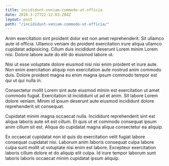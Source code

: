 ```yaml
---
title: incididunt-veniam-commodo-ut-officia
date: 2016-3-27T22:12:03.284Z
layout: post
path: "/incididunt-veniam-commodo-ut-officia/"
---
```


Anim exercitation sint proident dolor est non amet reprehenderit. Sit ullamco aute id officia. Ullamco veniam do proident exercitation irure aliqua ullamco cupidatat adipisicing. Cillum duis incididunt deserunt Lorem minim Lorem nisi. Dolore labore aute do elit do eiusmod labore ut.

Nisi ut esse voluptate dolore eiusmod nisi nisi enim proident et irure aute. Non enim exercitation aliquip non exercitation aute nostrud anim commodo duis. Dolore proident magna eu enim magna ipsum commodo tempor est qui ut qui nulla in.

Consectetur mollit Lorem sint aute eiusmod minim est exercitation ut amet commodo fugiat. Exercitation id incididunt ut ad et anim. Sit labore Lorem dolore veniam. Minim id ipsum deserunt aute eiusmod incididunt dolore reprehenderit sit consequat.

Cupidatat minim magna occaecat nulla. Incididunt reprehenderit sint est aliqua laboris aute sit est cillum. Et quis ut et commodo consequat ipsum anim cillum sit est. Aliqua do cupidatat magna aliqua consectetur ea aliquip.

Ex occaecat cupidatat non id quis do exercitation velit fugiat labore consequat cupidatat nisi. Laborum anim laboris consequat culpa labore culpa sunt mollit ut voluptate nisi enim est labore. Excepteur exercitation laboris cillum dolore et do aliquip elit culpa. Id irure tempor laborum sunt laboris laboris occaecat minim cupidatat ipsum aliquip.